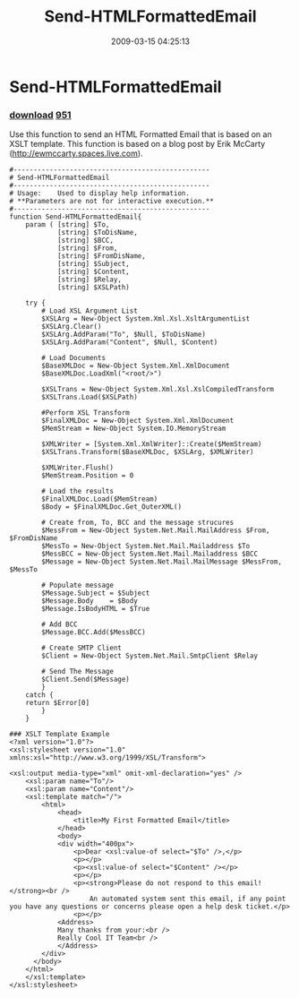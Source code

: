 ﻿---
pid:            950
parent:         0
children:       951
poster:         tysonkopczynski
title:          Send-HTMLFormattedEmail
date:           2009-03-15 04:25:13
description:    Use this function to send an HTML Formatted Email that is based on an XSLT template.  This function is based on a blog post by Erik McCarty (http://ewmccarty.spaces.live.com).
format:         posh
---

# Send-HTMLFormattedEmail

### [download](950.ps1)  [951](951.md)

Use this function to send an HTML Formatted Email that is based on an XSLT template.  This function is based on a blog post by Erik McCarty (http://ewmccarty.spaces.live.com).

```posh
#-------------------------------------------------
# Send-HTMLFormattedEmail
#-------------------------------------------------
# Usage:	Used to display help information.
# **Parameters are not for interactive execution.**
#-------------------------------------------------
function Send-HTMLFormattedEmail{
    param ( [string] $To,
            [string] $ToDisName,
            [string] $BCC,
            [string] $From,
            [string] $FromDisName,
            [string] $Subject,
            [string] $Content,
            [string] $Relay,
            [string] $XSLPath)
    
    try {
        # Load XSL Argument List
        $XSLArg = New-Object System.Xml.Xsl.XsltArgumentList
        $XSLArg.Clear() 
        $XSLArg.AddParam("To", $Null, $ToDisName)
        $XSLArg.AddParam("Content", $Null, $Content)

        # Load Documents
        $BaseXMLDoc = New-Object System.Xml.XmlDocument
        $BaseXMLDoc.LoadXml("<root/>")

        $XSLTrans = New-Object System.Xml.Xsl.XslCompiledTransform
        $XSLTrans.Load($XSLPath)

        #Perform XSL Transform
        $FinalXMLDoc = New-Object System.Xml.XmlDocument
        $MemStream = New-Object System.IO.MemoryStream
     
        $XMLWriter = [System.Xml.XmlWriter]::Create($MemStream)
        $XSLTrans.Transform($BaseXMLDoc, $XSLArg, $XMLWriter)

        $XMLWriter.Flush()
        $MemStream.Position = 0
     
        # Load the results
        $FinalXMLDoc.Load($MemStream) 
        $Body = $FinalXMLDoc.Get_OuterXML()

        # Create from, To, BCC and the message strucures
        $MessFrom = New-Object System.Net.Mail.MailAddress $From, $FromDisName
        $MessTo = New-Object System.Net.Mail.Mailaddress $To
        $MessBCC = New-Object System.Net.Mail.Mailaddress $BCC
        $Message = New-Object System.Net.Mail.MailMessage $MessFrom, $MessTo
        
        # Populate message
        $Message.Subject = $Subject
        $Message.Body    = $Body
        $Message.IsBodyHTML = $True

        # Add BCC
        $Message.BCC.Add($MessBCC)
     
        # Create SMTP Client
        $Client = New-Object System.Net.Mail.SmtpClient $Relay

        # Send The Message
        $Client.Send($Message)
        }  
    catch {
	return $Error[0]
        }   
    }

### XSLT Template Example
<?xml version="1.0"?>
<xsl:stylesheet version="1.0" xmlns:xsl="http://www.w3.org/1999/XSL/Transform">
 
<xsl:output media-type="xml" omit-xml-declaration="yes" />
    <xsl:param name="To"/>
    <xsl:param name="Content"/>
    <xsl:template match="/">
        <html>
            <head>
                <title>My First Formatted Email</title>
            </head>
            <body>
            <div width="400px">
                <p>Dear <xsl:value-of select="$To" />,</p>
                <p></p>
                <p><xsl:value-of select="$Content" /></p>
                <p></p>
				<p><strong>Please do not respond to this email!</strong><br />
					An automated system sent this email, if any point you have any questions or concerns please open a help desk ticket.</p>
				<p></p>
            <Address>
			Many thanks from your:<br />	
            Really Cool IT Team<br />
            </Address>
        </div>
      </body>
    </html>
    </xsl:template> 
</xsl:stylesheet>
```

